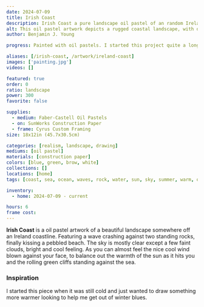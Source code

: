 ```yaml
---
date: 2024-07-09
title: Irish Coast
description: Irish Coast a pure landscape oil pastel of an random Ireland coastline with the waves crashing against the rocks and cliff.
alt: This oil pastel artwork depicts a rugged coastal landscape, with dark cliffs and rocks jutting into the blue-green sea, under a sky scattered with light clouds.
author: Benjamin J. Young

progress: Painted with oil pastels. I started this project quite a long time ago. Drawing out the shape of it at first and then it sat on a shelf for many months. Just now getting around to finishing it.

aliases: [/irish-coast, /artwork/ireland-coast]
images: ['painting.jpg']
videos: []

featured: true
order: 0
ratio: landscape
power: 300
favorite: false

supplies:
  - medium: Faber-Castell Oil Pastels
  - on: SunWorks Construction Paper
  - frame: Cyrus Custom Framing
size: 18x12in (45.7x30.5cm)

categories: [realism, landscape, drawing]
mediums: [oil pastel]
materials: [construction paper]
colors: [blue, green, brow, white]
collections: []
locations: [home]
tags: [coast, sea, ocean, waves, rock, water, sun, sky, summer, warm, outdoors, ireland, dim, relaxing]

inventory:
  - home: 2024-07-09 - current

hours: 6
frame cost: 
---
```


**Irish Coast** is a oil pastel artwork of a beautiful landscape somewhere off an Ireland coastline. Featuring a wave crashing against two standing rocks, finally kissing a pebbled beach. The sky is mostly clear except a few faint clouds, bright and cool feeling. As you can almost feel the nice cool wind blown against your face, to balance out the warmth of the sun as it hits you and the rolling green cliffs standing against the sea.

### Inspiration ###

I started this piece when it was still cold and just wanted to draw something more warmer looking to help me get out of winter blues.